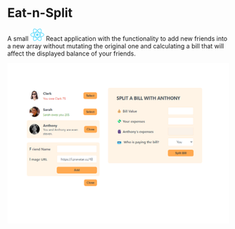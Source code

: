 # Eat-n-Split

A small ![image](public/React-icon.svg.png) React application with the functionality to add new friends into a new array without mutating the original one and calculating a bill that will affect the displayed balance of your friends.

![image](public/preview-eat-n-split.png)
